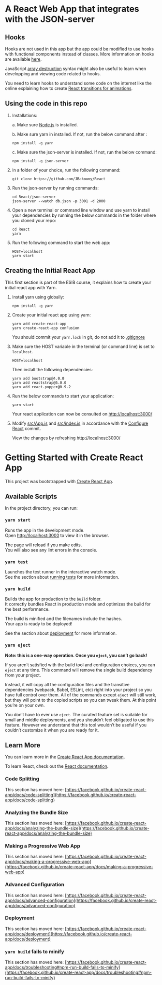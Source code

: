 # A React Web App that integrates with the JSON-server

## Hooks

Hooks are not used in this app but the app could be modified to use hooks with functional components instead of classes. More information on hooks are available [here](https://reactjs.org/docs/hooks-overview.html).

JavaScript [array destruction](https://developer.mozilla.org/en-US/docs/Web/JavaScript/Reference/Operators/Destructuring_assignment) syntax might also be useful to learn when developping and viewing code related to hooks.

You need to learn hooks to understand some code on the internet like the online explaining how to create [React transitions for animations](http://reactcommunity.org/react-transition-group/transition).

## Using the code in this repo

1. Installations:

    a. Make sure [Node.js](https://nodejs.org/en/) is installed.

    b. Make sure yarn in installed. If not, run the below command after :

    ```[bash]
    npm install -g yarn 
    ```

    c. Make sure the json-server is installed. If not, run the below command:

    ```[bash]
    npm install -g json-server
    ```

2. In a folder of your choice, run the following command:

    ```[bash]
    git clone https://github.com/JBakouny/React
    ```

3. Run the json-server by running commands:

    ```[bash]
    cd React/json-server
    json-server --watch db.json -p 3001 -d 2000
    ```

4. Open a new terminal or command line window and use yarn to install your dependencies by running the below commands in the folder where you cloned your repo:

    ```[bash]  
    cd React
    yarn
    ```

5. Run the following command to start the web app:

    ```[bash]
    HOST=localhost
    yarn start
    ```

## Creating the Initial React App

This first section is part of the ESIB course, it explains how to create your initial react app with Yarn.

1. Install yarn using globally:

    ```[bash]
    npm install -g yarn
    ```

2. Create your initial react app using yarn:

    ```[bash]
    yarn add create-react-app
    yarn create-react-app conFusion
    ```

    You should commit your ```yarn.lock``` in git, do not add it to [.gitignore](.gitignore)

3. Make sure the HOST variable in the terminal (or command line) is set to ```localhost```.

    ```[bash]
    HOST=localhost
    ```

    Then install the following dependencies:

    ```[bash]
    yarn add bootstrap@4.0.0
    yarn add reactstrap@5.0.0
    yarn add react-popper@0.9.2
    ```

4. Run the below commands to start your application:

    ```[bash]
    yarn start
    ```

    Your react application can now be consulted on [http://localhost:3000/](http://localhost:3000/)

5. Modify [src/App.js](https://github.com/JBakouny/React/commit/6c8c6a9316068be38928b31de1580194f98cf8fd#diff-3d74dddefb6e35fbffe3c76ec0712d5c416352d9449e2fcc8210a9dee57dff67) and [src/index.js](https://github.com/JBakouny/React/commit/6c8c6a9316068be38928b31de1580194f98cf8fd#diff-bfe9874d239014961b1ae4e89875a6155667db834a410aaaa2ebe3cf89820556) in accordance with the [Configure React](https://github.com/JBakouny/React/commit/6c8c6a9316068be38928b31de1580194f98cf8fd) commit.

    View the changes by refreshing [http://localhost:3000/](http://localhost:3000/)

# Getting Started with Create React App

This project was bootstrapped with [Create React App](https://github.com/facebook/create-react-app).

## Available Scripts

In the project directory, you can run:

### `yarn start`

Runs the app in the development mode.\
Open [http://localhost:3000](http://localhost:3000) to view it in the browser.

The page will reload if you make edits.\
You will also see any lint errors in the console.

### `yarn test`

Launches the test runner in the interactive watch mode.\
See the section about [running tests](https://facebook.github.io/create-react-app/docs/running-tests) for more information.

### `yarn build`

Builds the app for production to the `build` folder.\
It correctly bundles React in production mode and optimizes the build for the best performance.

The build is minified and the filenames include the hashes.\
Your app is ready to be deployed!

See the section about [deployment](https://facebook.github.io/create-react-app/docs/deployment) for more information.

### `yarn eject`

**Note: this is a one-way operation. Once you `eject`, you can’t go back!**

If you aren’t satisfied with the build tool and configuration choices, you can `eject` at any time. This command will remove the single build dependency from your project.

Instead, it will copy all the configuration files and the transitive dependencies (webpack, Babel, ESLint, etc) right into your project so you have full control over them. All of the commands except `eject` will still work, but they will point to the copied scripts so you can tweak them. At this point you’re on your own.

You don’t have to ever use `eject`. The curated feature set is suitable for small and middle deployments, and you shouldn’t feel obligated to use this feature. However we understand that this tool wouldn’t be useful if you couldn’t customize it when you are ready for it.

## Learn More

You can learn more in the [Create React App documentation](https://facebook.github.io/create-react-app/docs/getting-started).

To learn React, check out the [React documentation](https://reactjs.org/).

### Code Splitting

This section has moved here: [https://facebook.github.io/create-react-app/docs/code-splitting](https://facebook.github.io/create-react-app/docs/code-splitting)

### Analyzing the Bundle Size

This section has moved here: [https://facebook.github.io/create-react-app/docs/analyzing-the-bundle-size](https://facebook.github.io/create-react-app/docs/analyzing-the-bundle-size)

### Making a Progressive Web App

This section has moved here: [https://facebook.github.io/create-react-app/docs/making-a-progressive-web-app](https://facebook.github.io/create-react-app/docs/making-a-progressive-web-app)

### Advanced Configuration

This section has moved here: [https://facebook.github.io/create-react-app/docs/advanced-configuration](https://facebook.github.io/create-react-app/docs/advanced-configuration)

### Deployment

This section has moved here: [https://facebook.github.io/create-react-app/docs/deployment](https://facebook.github.io/create-react-app/docs/deployment)

### `yarn build` fails to minify

This section has moved here: [https://facebook.github.io/create-react-app/docs/troubleshooting#npm-run-build-fails-to-minify](https://facebook.github.io/create-react-app/docs/troubleshooting#npm-run-build-fails-to-minify)
